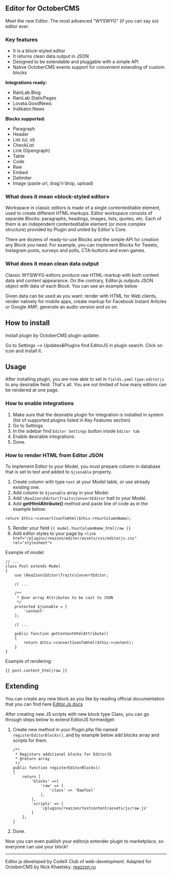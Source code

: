 ## **Editor for OctoberCMS**

Meet the new Editor. The most advanced "WYSWYG" (if you can say so) editor ever.

### **Key features**

- It is a block-styled editor
- It returns clean data output in JSON
- Designed to be extendable and pluggable with a simple API
- Native OctoberCMS events support for convenient extending of custom blocks

**Integrations ready:**
- RainLab.Blog
- RainLab.StaticPages
- Lovata.GoodNews
- Indikator.News

**Blocks supported:**
- Paragraph
- Header
- List (ul, ol)
- CheckList
- Link (Opengraph)
- Table
- Code
- Raw
- Embed
- Delimiter
- Image (paste url, drag'n'drop, upload)

### **What does it mean «block-styled editor»**

Workspace in classic editors is made of a single contenteditable element, used to create different HTML markups. Editor workspace consists of separate Blocks: paragraphs, headings, images, lists, quotes, etc. Each of them is an independent contenteditable element (or more complex structure) provided by Plugin and united by Editor's Core.

There are dozens of ready-to-use Blocks and the simple API for creation any Block you need. For example, you can implement Blocks for Tweets, Instagram posts, surveys and polls, CTA-buttons and even games.

### **What does it mean clean data output**

Classic WYSIWYG-editors produce raw HTML-markup with both content data and content appearance. On the contrary, Editor.js outputs JSON object with data of each Block. You can see an example below

Given data can be used as you want: render with HTML for Web clients, render natively for mobile apps, create markup for Facebook Instant Articles or Google AMP, generate an audio version and so on.

## **How to install**

Install plugin by OctoberCMS plugin updater.

Go to Settings –> Updates&Plugins find EditorJS in plugin search. Click on icon and install it.

## **Usage**

After installing plugin, you are now able to set in `fields.yaml`  `type:editorjs` to any desirable field. That's all.
You are not limited of how many editors can be rendered at one page.

### How to enable integrations

1. Make sure that the desirable plugin for integration is installed in system (list of supported plugins listed in Key Features section) 
2. Go to Settings
3. In the sidebar find `Editor Settings` button inside `Editor tab`
4. Enable desirable integrations
5. Done.

### How to render HTML from Editor JSON
To implement Editor to your Model, you must prepare column in database that is set to text and added to `$jsonable` property.

1. Create column with type `text` at your Model table, or use already existing one.
2. Add column to `$jsonable` array in your Model.
3. Add `\ReaZzon\Editor\Traits\ConvertEditor` trait to your Model.
4. Add **get<YourColumnName>HtmlAttribute()** method and paste line of code as in the example below:
```
return $this->convertJsonToHtml($this->YourColumnName);
```
5. Render your field `{{ model.YourColumnName_html|raw }}`
6. Add editor styles to your page by `<link href="/plugins/reazzon/editor/assets/css/editorjs.css" rel="stylesheet">`

Example of model:
```
// ...
class Post extends Model
{
    use \ReaZzon\Editor\Traits\ConvertEditor;

    // ...

    /**
     * @var array Attributes to be cast to JSON
     */
    protected $jsonable = [
        'content'
    ];

    // ...

    public function getContentHtmlAttribute()
    {
        return $this->convertJsonToHtml($this->content);
    }
}
```
Example of rendering:
```
{{ post.content_html|raw }}
```

## **Extending**

You can create any new block as you like by reading official documentation that you can find here [Editor.Js docs](https://editorjs.io/api)

After creating new JS scripts with new block type Class, you can go through steps below to extend EditorJS formwidget:
1. Create new method in your Plugin.php file named `registerEditorBlocks()`, and by example below add blocks array and scripts for them.
    ```
    /**
     * Registers additional blocks for EditorJS
     * @return array
     */
    public function registerEditorBlocks()
    {
        return [
            'blocks' =>[
                'raw' => [
                    'class' => 'RawTool'
                ],
            ],
            'scripts' => [
                '/plugins/reazzon/testcontent/assets/js/raw.js'
            ]
        ];
    }
    ```
2. Done.

Now you can even publish your editorjs extender plugin to marketplace, so everyone can use your block!

---

Editor.js developed by CodeX Club of web-development.
Adapted for OctoberCMS by Nick Khaetsky. [reazzon.ru](https://reazzon.ru)
